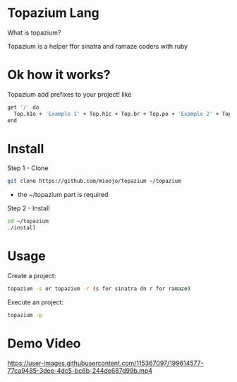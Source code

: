 # Topazium Lang
What is topazium?

Topazium is a helper ffor sinatra and ramaze coders with ruby

# Ok how it works?

Topazium add prefixes to your project! like
```sh
get '/' do
  Top.h1o + 'Example 1' + Top.h1c + Top.br + Top.po + 'Example 2' + Top.pc
end
```

# Install
Step 1 - Clone
```sh
git clone https://github.com/mioojo/topazium ~/topazium
```
* the ~/topazium part is required

Step 2 - Install
```sh
cd ~/topazium
./install
```

# Usage
Create a project:
```sh
topazium -s or topazium -r (s for sinatra dn r for ramaze)
```

Execute an project:
```sh
topazium -p
```

# Demo Video


https://user-images.githubusercontent.com/115367097/199614577-77ca9485-3dee-4dc5-bc6b-244de687d99b.mp4

